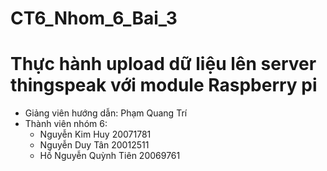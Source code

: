 # CT6_Nhom_6_Bai_3
# Thực hành upload dữ liệu lên server thingspeak với module Raspberry pi
- Giảng viên hướng dẫn: Phạm Quang Trí
- Thành viên nhóm 6: 
  + Nguyễn Kim Huy 		20071781
  + Nguyễn Duy Tân	 20012511
  + Hồ Nguyễn Quỳnh Tiên	 20069761
